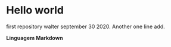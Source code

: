 # Hello world
 first repository walter
 september 30 2020.
 Another one line add.
 
 __Linguagem Markdown__
